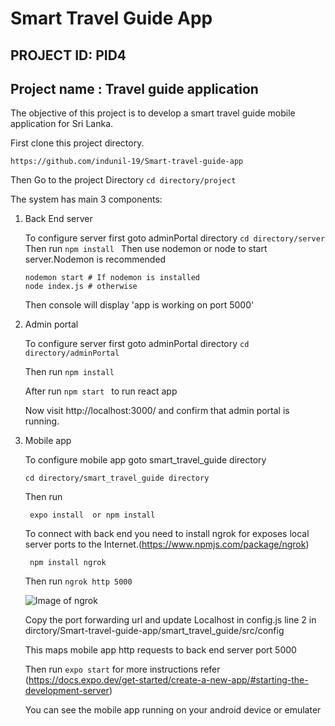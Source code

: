 # Smart Travel Guide App


## PROJECT ID: PID4


## Project name : Travel guide application
The objective of this project is to develop a smart travel guide mobile application for Sri
Lanka.


First clone this project directory.

   ```https://github.com/indunil-19/Smart-travel-guide-app```
   
   
Then Go to the project Directory
  ```cd directory/project ```
 
 The system has main 3 components:
  1. Back End server
  
      To configure server first goto adminPortal directory
          ```cd directory/server ```
      Then run ```npm install ```
       Then use nodemon or node to start server.Nodemon is recommended
 
       ```
       nodemon start # If nodemon is installed
       node index.js # otherwise
      ```

      Then console will display 'app is working on port 5000'
 2. Admin portal
    
    To configure server first goto adminPortal directory
          ```cd directory/adminPortal ```
          
      Then run ```npm install ```
       
      After run 
          ```npm start ``` to run react app
         
      Now visit http://localhost:3000/ and confirm that admin portal is running.
      
 3. Mobile app
    
    To configure mobile app goto smart_travel_guide directory
    
        cd directory/smart_travel_guide directory 
        
    Then run 
    
         expo install  or npm install 
    
    
    To connect with back end you need to install ngrok for exposes local server ports to the Internet.(https://www.npmjs.com/package/ngrok)
    
    ``` npm install ngrok```
    
    Then run ```ngrok http 5000``` 
    
    ![Image of ngrok](https://raw.githubusercontent.com/indunil-19/Smart-travel-guide-app/main/Server/ss/Capture.PNG?token=APG2BMQ6BTHSUQMPPG5MM4DBIBKNG)

    Copy the port forwarding url and update Localhost in config.js line 2 
    in dirctory/Smart-travel-guide-app/smart_travel_guide/src/config
    
    This maps mobile app http requests to back end server port 5000
    
    
    Then run ```expo start```  for more instructions refer (https://docs.expo.dev/get-started/create-a-new-app/#starting-the-development-server)
    
    You can see the mobile app running on your android device or emulater


    
      
      
 
    
    
    
    
    
    
    
    
    
    
    
    

